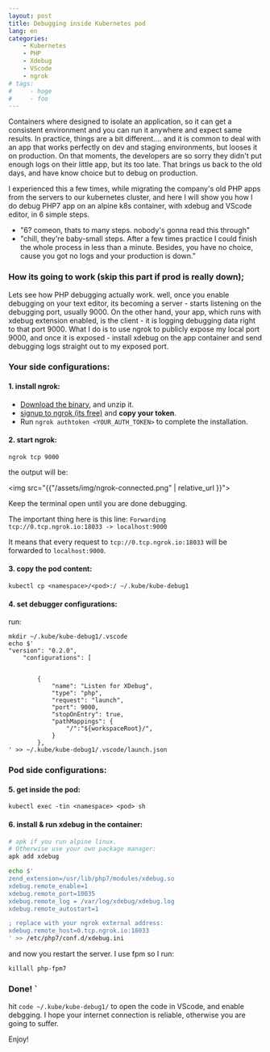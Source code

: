 ```yaml
---
layout: post
title: Debugging inside Kubernetes pod
lang: en
categories:
    - Kubernetes
    - PHP
    - Xdebug
    - VScode
    - ngrok
# tags:
#     - hoge
#     - foo
---
```


Containers where designed to isolate an application, so it can get a consistent environment and you can run it anywhere and expect same results.
In practice, things are a bit different.... and it is common to deal with an app that works perfectly on dev and staging environments, but looses it on production. On that moments, the developers are so sorry they didn't put enough logs on their little app, but its too late. That brings us back to the old days, and have know choice but to debug on production.

I experienced this a few times, while migrating the company's old PHP apps from the servers to our kubernetes cluster, and here I will show you how I do debug PHP7 app on an alpine k8s container, with xdebug and VScode editor, in 6 simple steps.

- "6? comeon, thats to many steps. nobody's gonna read this through"
- "chill, they're baby-small steps. After a few times practice I could finish the whole process in less than a minute. Besides, you have no choice, cause you got no logs and your production is down."

### How its going to work (skip this part if prod is really down);

Lets see how PHP debugging actually work. well, once you enable debugging on your text editor, its becoming a server - starts  listening on the debugging port, usually 9000. On the other hand, your app, which runs with xdebug extension enabled, is the client - it is logging debugging data right to that port 9000.
What I do is to use ngrok to publicly expose my local port 9000, and once it is exposed - install xdebug on the app container and send debugging logs straight out to my exposed port.

### Your side configurations:

#### 1. install ngrok:
   
- [Download the binary](https://ngrok.com/download), and unzip it.
- [signup to ngrok (its free)](https://dashboard.ngrok.com/signup) and **copy your token**.
- Run `ngrok authtoken <YOUR_AUTH_TOKEN>` to complete the installation.

#### 2. start ngrok:

```
ngrok tcp 9000
``` 
the output will be:

<img src="{{"/assets/img/ngrok-connected.png" | relative_url }}">

Keep the terminal open until you are done debugging.

The important thing here is this line: `Forwarding         tcp://0.tcp.ngrok.io:18033 -> localhost:9000`

It means that every request to `tcp://0.tcp.ngrok.io:18033` will be forwarded to `localhost:9000`.

#### 3. copy the pod content:

```
kubectl cp <namespace>/<pod>:/ ~/.kube/kube-debug1
```

#### 4. set debugger configurations:

run: 
```
mkdir ~/.kube/kube-debug1/.vscode
echo $'
"version": "0.2.0",
    "configurations": [
    
    
        {
            "name": "Listen for XDebug",
            "type": "php",
            "request": "launch",
            "port": 9000,
            "stopOnEntry": true,
            "pathMappings": {
                "/":"${workspaceRoot}/",
            }
        },
' >> ~/.kube/kube-debug1/.vscode/launch.json
```

### Pod side configurations:

#### 5. get inside the pod: 

`kubectl exec -tin <namespace> <pod> sh`

#### 6. install & run xdebug in the container:

```sh
# apk if you run alpine linux. 
# Otherwise use your own package manager:
apk add xdebug 

echo $'
zend_extension=/usr/lib/php7/modules/xdebug.so
xdebug.remote_enable=1
xdebug.remote_port=10035
xdebug.remote_log = /var/log/xdebug/xdebug.log
xdebug.remote_autostart=1

; replace with your ngrok external address:
xdebug.remote_host=0.tcp.ngrok.io:18033
' >> /etc/php7/conf.d/xdebug.ini
```
and now you restart the server. I use fpm so I run:

`killall php-fpm7`


### Done! `
hit `code ~/.kube/kube-debug1/` to open the code in VScode, and enable debgging.
I hope your internet connection is reliable, otherwise you are going to suffer.

Enjoy!
